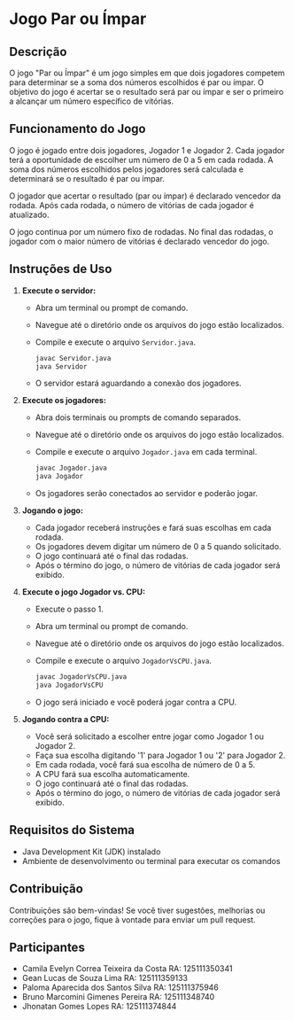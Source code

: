 # Jogo Par ou Ímpar

## Descrição

O jogo "Par ou Ímpar" é um jogo simples em que dois jogadores competem para determinar se a soma dos números escolhidos é par ou ímpar. O objetivo do jogo é acertar se o resultado será par ou ímpar e ser o primeiro a alcançar um número específico de vitórias.

## Funcionamento do Jogo

O jogo é jogado entre dois jogadores, Jogador 1 e Jogador 2. Cada jogador terá a oportunidade de escolher um número de 0 a 5 em cada rodada. A soma dos números escolhidos pelos jogadores será calculada e determinará se o resultado é par ou ímpar.

O jogador que acertar o resultado (par ou ímpar) é declarado vencedor da rodada. Após cada rodada, o número de vitórias de cada jogador é atualizado.

O jogo continua por um número fixo de rodadas. No final das rodadas, o jogador com o maior número de vitórias é declarado vencedor do jogo.

## Instruções de Uso

1. **Execute o servidor:**

    - Abra um terminal ou prompt de comando.
    - Navegue até o diretório onde os arquivos do jogo estão localizados.
    - Compile e execute o arquivo `Servidor.java`.

      ```bash
      javac Servidor.java
      java Servidor
      ```

    - O servidor estará aguardando a conexão dos jogadores.

2. **Execute os jogadores:**

    - Abra dois terminais ou prompts de comando separados.
    - Navegue até o diretório onde os arquivos do jogo estão localizados.
    - Compile e execute o arquivo `Jogador.java` em cada terminal.

      ```bash
      javac Jogador.java
      java Jogador
      ```

    - Os jogadores serão conectados ao servidor e poderão jogar.

3. **Jogando o jogo:**

    - Cada jogador receberá instruções e fará suas escolhas em cada rodada.
    - Os jogadores devem digitar um número de 0 a 5 quando solicitado.
    - O jogo continuará até o final das rodadas.
    - Após o término do jogo, o número de vitórias de cada jogador será exibido.

4. **Execute o jogo Jogador vs. CPU:**
   
   - Execute o passo 1.
   - Abra um terminal ou prompt de comando.
   - Navegue até o diretório onde os arquivos do jogo estão localizados.
   - Compile e execute o arquivo `JogadorVsCPU.java`.

     ```bash
     javac JogadorVsCPU.java
     java JogadorVsCPU
     ```

   - O jogo será iniciado e você poderá jogar contra a CPU.

5. **Jogando contra a CPU:**

   - Você será solicitado a escolher entre jogar como Jogador 1 ou Jogador 2.
   - Faça sua escolha digitando '1' para Jogador 1 ou '2' para Jogador 2.
   - Em cada rodada, você fará sua escolha de número de 0 a 5.
   - A CPU fará sua escolha automaticamente.
   - O jogo continuará até o final das rodadas.
   - Após o término do jogo, o número de vitórias de cada jogador será exibido.

## Requisitos do Sistema

- Java  Development Kit (JDK) instalado
- Ambiente de desenvolvimento ou terminal para executar os comandos

## Contribuição

Contribuições são bem-vindas! Se você tiver sugestões, melhorias ou correções para o jogo, fique à vontade para enviar um pull request.

## Participantes

- Camila Evelyn Correa Teixeira da Costa RA: 125111350341
- Gean Lucas de Souza Lima RA: 125111359133
- Paloma Aparecida dos Santos Silva RA: 125111375946
- Bruno Marcomini Gimenes Pereira RA: 125111348740
- Jhonatan Gomes Lopes RA: 125111374844 
